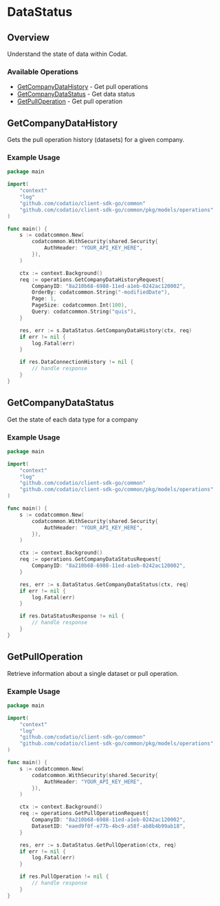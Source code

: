 # DataStatus

## Overview

Understand the state of data within Codat.

### Available Operations

* [GetCompanyDataHistory](#getcompanydatahistory) - Get pull operations
* [GetCompanyDataStatus](#getcompanydatastatus) - Get data status
* [GetPullOperation](#getpulloperation) - Get pull operation

## GetCompanyDataHistory

Gets the pull operation history (datasets) for a given company.

### Example Usage

```go
package main

import(
	"context"
	"log"
	"github.com/codatio/client-sdk-go/common"
	"github.com/codatio/client-sdk-go/common/pkg/models/operations"
)

func main() {
    s := codatcommon.New(
        codatcommon.WithSecurity(shared.Security{
            AuthHeader: "YOUR_API_KEY_HERE",
        }),
    )

    ctx := context.Background()    
    req := operations.GetCompanyDataHistoryRequest{
        CompanyID: "8a210b68-6988-11ed-a1eb-0242ac120002",
        OrderBy: codatcommon.String("-modifiedDate"),
        Page: 1,
        PageSize: codatcommon.Int(100),
        Query: codatcommon.String("quis"),
    }

    res, err := s.DataStatus.GetCompanyDataHistory(ctx, req)
    if err != nil {
        log.Fatal(err)
    }

    if res.DataConnectionHistory != nil {
        // handle response
    }
}
```

## GetCompanyDataStatus

Get the state of each data type for a company

### Example Usage

```go
package main

import(
	"context"
	"log"
	"github.com/codatio/client-sdk-go/common"
	"github.com/codatio/client-sdk-go/common/pkg/models/operations"
)

func main() {
    s := codatcommon.New(
        codatcommon.WithSecurity(shared.Security{
            AuthHeader: "YOUR_API_KEY_HERE",
        }),
    )

    ctx := context.Background()    
    req := operations.GetCompanyDataStatusRequest{
        CompanyID: "8a210b68-6988-11ed-a1eb-0242ac120002",
    }

    res, err := s.DataStatus.GetCompanyDataStatus(ctx, req)
    if err != nil {
        log.Fatal(err)
    }

    if res.DataStatusResponse != nil {
        // handle response
    }
}
```

## GetPullOperation

Retrieve information about a single dataset or pull operation.

### Example Usage

```go
package main

import(
	"context"
	"log"
	"github.com/codatio/client-sdk-go/common"
	"github.com/codatio/client-sdk-go/common/pkg/models/operations"
)

func main() {
    s := codatcommon.New(
        codatcommon.WithSecurity(shared.Security{
            AuthHeader: "YOUR_API_KEY_HERE",
        }),
    )

    ctx := context.Background()    
    req := operations.GetPullOperationRequest{
        CompanyID: "8a210b68-6988-11ed-a1eb-0242ac120002",
        DatasetID: "eaed9f0f-e77b-4bc9-a58f-ab8b4b99ab18",
    }

    res, err := s.DataStatus.GetPullOperation(ctx, req)
    if err != nil {
        log.Fatal(err)
    }

    if res.PullOperation != nil {
        // handle response
    }
}
```
